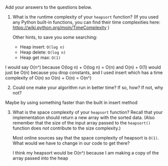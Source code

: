 Add your answers to the questions below.

1. What is the runtime complexity of your `heapsort` function? (If you used any
   Python built-in functions, you can find their time complexities here:
   https://wiki.python.org/moin/TimeComplexity )

   Other hints, to save you some searching:

   - Heap insert: `O(log n)`
   - Heap delete: `O(log n)`
   - Heap get max: `O(1)`

I would say O(n^) because O(log n) + O(log n) = O(n) and O(n) + 0(1) would just be O(n) because you drop constants, and I used insert which has a time complexity of O(n) so O(n) + O(n) = O(n^)

2. Could one make your algorithm run in better time? If so, how? If not, why
   not?

Maybe by using something faster than the built in insert method

3. What is the space complexity of your `heapsort` function? Recall that your
   implementation should return a new array with the sorted data. (Also remember
   that the size of the input array passed to the `heapsort()` function does
   _not_ contribute to the size complexity.)

   Most online sources say that the space complexity of heapsort is `O(1)`. What
   would we have to change in our code to get there?

   I think my heapsort would be O(n^) because I am making a copy of the array passed into the heap
